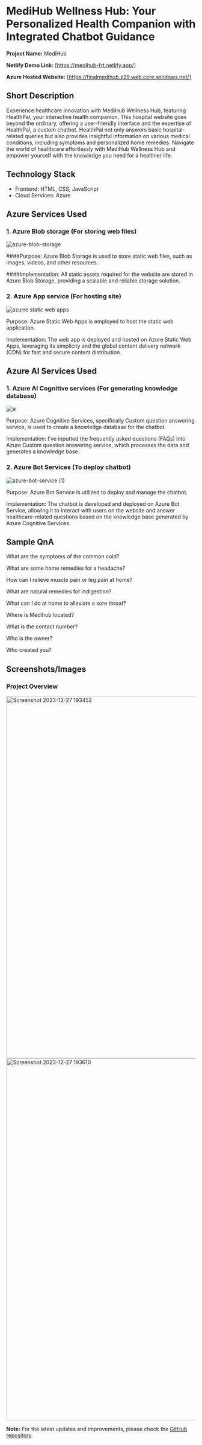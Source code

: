 # MediHub Wellness Hub: Your Personalized Health Companion with Integrated Chatbot Guidance

**Project Name:** MediHub

**Netlify Demo Link:** [https://medihub-frt.netlify.app/]

**Azure Hosted Website:** [https://finalmedihub.z29.web.core.windows.net/]

## Short Description

Experience healthcare innovation with MediHub Wellness Hub, featuring HealthPal, your interactive health companion. This hospital website goes beyond the ordinary, offering a user-friendly interface and the expertise of HealthPal, a custom chatbot. HealthPal not only answers basic hospital-related queries but also provides insightful information on various medical conditions, including symptoms and personalized home remedies. Navigate the world of healthcare effortlessly with MediHub Wellness Hub and empower yourself with the knowledge you need for a healthier life.

## Technology Stack

- Frontend: HTML, CSS, JavaScript
- Cloud Services: Azure

## Azure Services Used

### 1. Azure Blob storage (For storing web files)

![azure-blob-storage](https://github.com/sai231102/MediHub-Microsoft-FRT-Project/assets/83605866/e42525e0-028b-4471-9bc7-577a345caf37)

####Purpose: Azure Blob Storage is used to store static web files, such as images, videos, and other resources.

####Implementation: All static assets required for the website are stored in Azure Blob Storage, providing a scalable and reliable storage solution.

### 2. Azure App service (For hosting site)

![azurre static web apps](https://github.com/sai231102/MediHub-Microsoft-FRT-Project/assets/83605866/dbb8fc55-1100-4d2c-9275-303e3a146e6c)

Purpose: Azure Static Web Apps is employed to host the static web application.

Implementation: The web app is deployed and hosted on Azure Static Web Apps, leveraging its simplicity and the global content delivery network (CDN) for fast and secure content distribution.


## Azure AI Services Used

### 1. Azure AI Cognitive services (For generating knowledge database)
![ai](https://github.com/sai231102/MediHub-Microsoft-FRT-Project/assets/83605866/636452c4-8a34-4c1e-8f39-981704d7f79b)

Purpose: Azure Cognitive Services, specifically Custom question answering service, is used to create a knowledge database for the chatbot.

Implementation: I've inputted the frequently asked questions (FAQs) into Azure Custom question answering service, which processes the data and generates a knowledge base.



### 2. Azure Bot Services (To deploy chatbot)
![azure-bot-service (1)](https://github.com/sai231102/MediHub-Microsoft-FRT-Project/assets/83605866/8205ac8c-8cc2-4ec2-a539-3ff9eb7becc8)

Purpose: Azure Bot Service is utilized to deploy and manage the chatbot.

Implementation: The chatbot is developed and deployed on Azure Bot Service, allowing it to interact with users on the website and answer healthcare-related questions based on the knowledge base generated by Azure Cognitive Services.


## Sample QnA
What are the symptoms of the common cold?

What are some home remedies for a headache?

How can I relieve muscle pain or leg pain at home?

What are natural remedies for indigestion?

What can I do at home to alleviate a sore throat?

Where is Medihub located?

What is the contact number?

Who is the owner?

Who created you?


## Screenshots/Images

### Project Overview

<img width="960" alt="Screenshot 2023-12-27 193452" src="https://github.com/sai231102/MediHub-Microsoft-FRT-Project/assets/83605866/160b9666-55f6-4fba-9b27-28eb20cdd79b">

<img width="960" alt="Screenshot 2023-12-27 193610" src="https://github.com/sai231102/MediHub-Microsoft-FRT-Project/assets/83605866/2f2bf576-75b0-4b82-8529-33daf6d624e0">




**Note:** For the latest updates and improvements, please check the [GitHub repository](https://github.com/sai231102/MediHub-Microsoft-FRT-Project).
